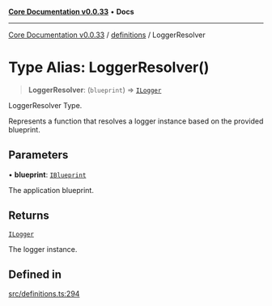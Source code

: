 [**Core Documentation v0.0.33**](../../README.md) • **Docs**

***

[Core Documentation v0.0.33](../../modules.md) / [definitions](../README.md) / LoggerResolver

# Type Alias: LoggerResolver()

> **LoggerResolver**: (`blueprint`) => [`ILogger`](../interfaces/ILogger.md)

LoggerResolver Type.

Represents a function that resolves a logger instance based on the provided blueprint.

## Parameters

• **blueprint**: [`IBlueprint`](IBlueprint.md)

The application blueprint.

## Returns

[`ILogger`](../interfaces/ILogger.md)

The logger instance.

## Defined in

[src/definitions.ts:294](https://github.com/stonemjs/core/blob/077f74fd791b5cd8637e1ab41cbefa238af9d384/src/definitions.ts#L294)
